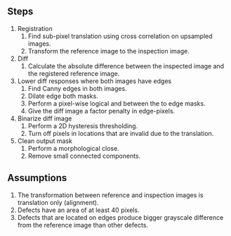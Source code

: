 ## Steps
1. Registration
    1. Find sub-pixel translation using cross correlation on upsampled images.
    2. Transform the reference image to the inspection image. 
2. Diff
    1. Calculate the absolute difference between the inspected image and the registered reference image.
3. Lower diff responses where both images have edges
    1. Find Canny edges in both images.
    2. Dilate edge both masks.
    3. Perform a pixel-wise logical and between the to edge masks.
    4. Give the diff image a factor penalty in edge-pixels.
4. Binarize diff image
    1. Perform a 2D hysteresis thresholding.
    2. Turn off pixels in locations that are invalid due to the translation.
5. Clean output mask
    1. Perform a morphological close.
    2. Remove small connected components.

## Assumptions
1. The transformation between reference and inspection images is translation only (alignment).
2. Defects have an area of at least 40 pixels.
3. Defects that are located on edges produce bigger grayscale difference from the reference image than other defects.

